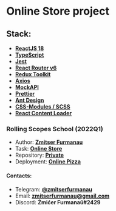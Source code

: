 # Online Store project

## Stack:

- **[ReactJS 18](https://reactjs.org)**
- **[TypeScript](https://www.typescriptlang.org)**
- **[Jest](https://jestjs.io)**
- **[React Router v6](https://reactrouter.com)**
- **[Redux Toolkit](https://redux-toolkit.js.org)**
- **[Axios](https://axios-http.com)**
- **[MockAPI](https://mockapi.io)**
- **[Prettier](https://prettier.io)**
- **[Ant Design](https://ant.design)**
- **[CSS-Modules / SCSS](https://sass-lang.com)**
- **[React Content Loader](https://github.com/danilowoz/react-content-loader)**

### Rolling Scopes School (2022Q1)

- Author: **[Zmitser Furmanau](https://github.com/zmitserfurmanau)**
- Task: **[Online Store](https://github.com/rolling-scopes-school/tasks/tree/master/tasks/online-store)**
- Repository: **[Private](https://github.com/rolling-scopes-school/zmitserfurmanau-JSFE2022Q1/tree/online-store)**
- Deployment: **[Online Pizza](https://rolling-scopes-school.github.io/zmitserfurmanau-JSFE2022Q1/online-store)**

#### Contacts:

- Telegram: **[@zmitserfurmanau](https://t.me/zmitserfurmanau)**
- Email: **[zmitserfurmanau@gmail.com](mailto:zmitserfurmanau@gmail.com)**
- Discord: **Źmićer Furmanaŭ#2429**
